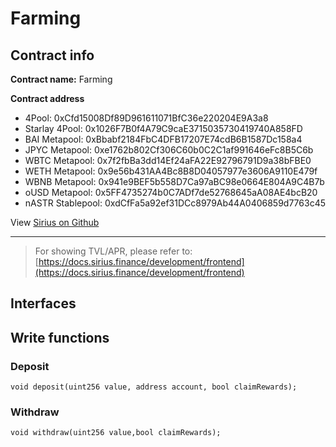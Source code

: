 # Farming

## Contract info

**Contract name:** Farming

**Contract address**

* 4Pool: 0xCfd15008Df89D961611071BfC36e220204E9A3a8
* Starlay 4Pool: 0x1026F7B0f4A79C9caE3715035730419740A858FD
* BAI Metapool: 0xBbabf2184FbC4DFB17207E74cdB6B1587Dc158a4
* JPYC Metapool: 0xe1762b802Cf306C60b0C2C1af991646eFc8B5C6b
* WBTC Metapool: 0x7f2fbBa3dd14Ef24aFA22E92796791D9a38bFBE0
* WETH Metapool: 0x9e56b431AA4Bc8B8D04057977e3606A9110E479f
* WBNB Metapool: 0x941e9BEF5b558D7Ca97aBC98e0664E804A9C4B7b
* oUSD Metapool: 0x5FF4735274b0C7ADf7de52768645aA08AE4bcB20
* nASTR Stablepool: 0xdCfFa5a92ef31DCc8979Ab44A0406859d7763c45

View [Sirius on Github](https://github.com/SiriusFinance/siriusfinance-contract)

***

> For showing TVL/APR, please refer to: [https://docs.sirius.finance/development/frontend](https://docs.sirius.finance/development/frontend)

## Interfaces

## Write functions

### **Deposit**

```
void deposit(uint256 value, address account, bool claimRewards);
```

### **Withdraw**

```
void withdraw(uint256 value,bool claimRewards);
```
